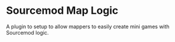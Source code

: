 # Sourcemod Map Logic
A plugin to setup to allow mappers to easily create mini games with Sourcemod logic.
